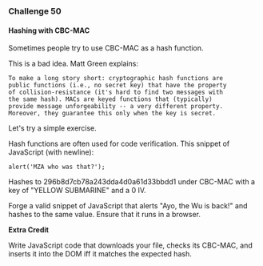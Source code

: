 ### Challenge 50
#### Hashing with CBC-MAC

Sometimes people try to use CBC-MAC as a hash function.

This is a bad idea. Matt Green explains:

    To make a long story short: cryptographic hash functions are 
    public functions (i.e., no secret key) that have the property 
    of collision-resistance (it's hard to find two messages with 
    the same hash). MACs are keyed functions that (typically) 
    provide message unforgeability -- a very different property. 
    Moreover, they guarantee this only when the key is secret. 

Let's try a simple exercise.

Hash functions are often used for code verification. This snippet of JavaScript (with newline):

```
alert('MZA who was that?');
```

Hashes to 296b8d7cb78a243dda4d0a61d33bbdd1 under CBC-MAC with a key of "YELLOW SUBMARINE" and a 0 IV.

Forge a valid snippet of JavaScript that alerts "Ayo, the Wu is back!" and hashes to the same value. Ensure that it runs in a browser.

**Extra Credit**

Write JavaScript code that downloads your file, checks its CBC-MAC, and inserts it into the DOM iff it matches the expected hash.
